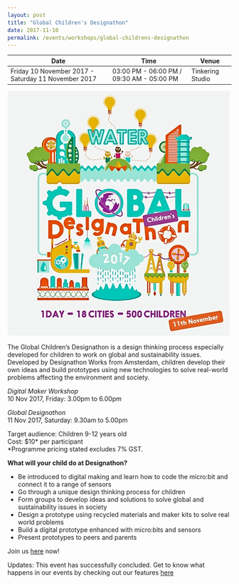 ```yaml
---
layout: post
title: "Global Children's Designathon"
date: 2017-11-10
permalink: /events/workshops/global-childrens-designathon
---
```


| Date | Time | Venue |
|--------|---|---|
| Friday 10 November 2017 - Saturday 11 November 2017 | 03:00 PM - 06:00 PM / 09:30 AM - 05:00 PM |  Tinkering Studio  |

![hi](/images/events/workshops-and-exhibitions/global-childrens-designathon.jpg)

The Global Children’s Designathon is a design thinking process especially developed for children to work on global and sustainability issues. Developed by Designathon Works from Amsterdam, children develop their own ideas and build prototypes using new technologies to solve real-world problems affecting the environment and society.<br>

*Digital Maker Workshop*<br>
10 Nov 2017, Friday: 3.00pm to 6.00pm<br>

*Global Designathon*<br>
11 Nov 2017, Saturday: 9.30am to 5.00pm<br>

Target audience: Children 9-12 years old<br>
Cost: $10* per participant<br>
*Programme pricing stated excludes 7% GST.<br>

**What will your child do at Designathon?**<br>

- Be introduced to digital making and learn how to code the micro:bit and connect it to a range of sensors<br>
- Go through a unique design thinking process for children<br>
- Form groups to develop ideas and solutions to solve global and sustainability issues in society<br>
- Design a prototype using recycled materials and maker kits to solve real world problems<br>
- Build a digital prototype enhanced with micro:bits and sensors<br>
- Present prototypes to peers and parents<br>

Join us <a href="https://www.science.edu.sg/Pages/GlobalChildrensDesignathon.aspx" target="_blank">here</a> now!



Updates: This event has successfully concluded. Get to know what happens in our events by checking out our features <a href="" target="_blank">here</a>
